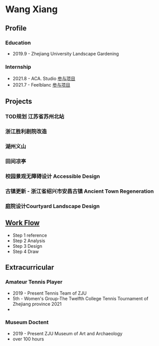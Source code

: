 # Wang Xiang
## Profile
### Education
- 2019.9 - Zhejiang University Landscape Gardening

### Internship
- 2021.8 - ACA. Studio  [参与项目](internwork/aca.md)
- 2021.7 - Feelblanc [参与项目](internwork/feelblanc.md)

## Projects
### TOD规划 江苏省苏州北站
### 浙江胜利剧院改造
### 湖州义山
### 田间凉亭
### 校园景观无障碍设计 Accessible Design 
### 古镇更新 - 浙江省绍兴市安昌古镇 Ancient Town Regeneration 
### 庭院设计Courtyard Landscape Design 

## [Work Flow](website/index.md)
- Step 1 reference
- Step 2 Analysis
- Step 3 Design
- Step 4 Draw

## Extracurricular
### Amateur Tennis Player
- 2019 - Present Tennis Team of ZJU   
- 5th - Women's Group-The Twelfth College Tennis Tournament of Zhejiang province 2021
- 
### Museum Doctent
- 2019 - Present ZJU Museum of Art and Archaeology
- over 100 hours
